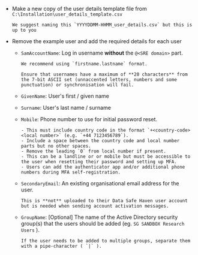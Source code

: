 - Make a new copy of the user details template file from `C:\Installation\user_details_template.csv`
  ```{tip}
  We suggest naming this `YYYYDDMM-HHMM_user_details.csv` but this is up to you
  ```
- Remove the example user and add the required details for each user

  - `SamAccountName`: Log in username **without** the `@<SRE domain>` part.
    ```{tip}
    We recommend using `firstname.lastname` format.
    ```
    ```{warning}
    Ensure that usernames have a maximum of **20 characters** from the 7-bit ASCII set (unnaccented letters, numbers and some punctuation) or synchronisation will fail.
    ```
  - `GivenName`: User's first / given name
  - `Surname`: User's last name / surname
  - `Mobile`: Phone number to use for initial password reset.

    ```{important}
    - This must include country code in the format `+<country-code> <local number>` (e.g. `+44 7123456789`).
    - Include a space between the country code and local number parts but no other spaces.
    - Remove the leading `0` from local number if present.
    - This can be a landline or or mobile but must be accessible to the user when resetting their password and setting up MFA.
    - Users can add the authenticator app and/or additional phone numbers during MFA self-registration.
    ```

  - `SecondaryEmail`: An existing organisational email address for the user.

    ```{note}
    This is **not** uploaded to their Data Safe Haven user account but is needed when sending account activation messages.
    ```

  - `GroupName`: [Optional] The name of the Active Directory security group(s) that the users should be added (eg. `SG SANDBOX Research Users` ).
    ```{tip}
    If the user needs to be added to multiple groups, separate them with a pipe-character ( `|` ).
    ```
